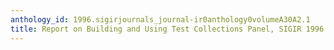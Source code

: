 ```yaml
---
anthology_id: 1996.sigirjournals_journal-ir0anthology0volumeA30A2.1
title: Report on Building and Using Test Collections Panel, SIGIR 1996
---
```

